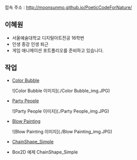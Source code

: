 접속 주소 : <http://moonsunmo.github.io/PoeticCodeForNature/>


## 이혜원
 * 서울예술대학교 디지털아트전공 16학번
 * 인생 종강 인생 퇴근
 * 게임 애니메이션 포트폴리오를 준비하고 있습니다.

## 작업
 * [Color Bubble](https://editor.p5js.org/vvee2929@gmail.com/sketches/60lGoNa8G)

    ![Color Bubble 이미지](./Color Bubble_img.JPG)

 * [Party People](https://editor.p5js.org/vvee2929@gmail.com/sketches/G9nlXeyWu)

    ![Party People 이미지](./Party People_img.JPG)

 * [Blow Painting](https://editor.p5js.org/vvee2929@gmail.com/sketches/9j42u0FN3)

    ![Blow Painting 이미지](./Blow Painting_img.JPG)

 * [ChainShape_Simple](./ChainShape_Simple/)
  - Box2D 예제 ChainShape_Simple
